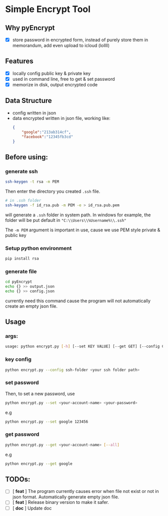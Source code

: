 # Simple Encrypt Tool

## Why pyEncrypt
- [x] store password in encrypted form, instead of purely store them in memorandum, add even upload to icloud (lollll) 
## Features
- [x] locally config public key & private key
- [x] used in command line, free to get & set password
- [x] memorize in disk, output encrypted code

## Data Structure
- config written in json
- data encrypted written in json file, working like:
    ```json
    {
        "google":"213ab314cf",
        "facebook":"12345fb3cd"
    }
    ```

## Before using:

### generate ssh
```bash
ssh-keygen -t rsa -m PEM
```
Then enter the directory you created `.ssh` file.
```bash
# in .ssh folder
ssh-keygen -f id_rsa.pub -m PEM -e > id_rsa.pub.pem
```

will generate a `.ssh` folder in system path. In windows for example, the folder will be put default in `"C:\\Users\\%Username%\\.ssh"`

The `-m PEM` argument is important in use, cause we use PEM style private & public key


### Setup python environment
```bash
pip install rsa
```

### generate file
```bash
cd pyEncrypt
echo {} >> output.json
echo {} >> config.json
```
currently need this command cause the program will not automatically create an empty json file.
## Usage
### args:
```bash
usage: python encrypt.py [-h] [--set KEY VALUE] [--get GET] [--config ConfigName ConfigValue] [--all]
```

### key config
```bash
python encrypt.py --config ssh-folder <your ssh folder path>
```

### set password
Then, to set a new password, use
```bash
python encrypt.py --set <your-account-name> <your-password>
```
e.g
```bash
python encrypt.py --set google 123456
```

### get password
```bash
python encrypt.py --get <your-account-name> [--all]
```

e.g
```bash
python encrypt.py --get google
```

## TODOs:
- [ ] [ **feat** ] The program currently causes error when file not exist or not in json format. Automatically generate empty json file.
- [ ] [ **feat** ] Release binary version to make it safer.
- [ ] [ **doc** ] Update doc